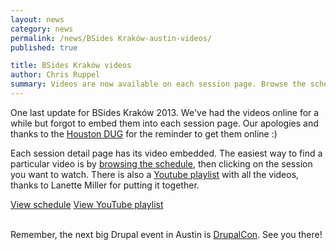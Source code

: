 ```yaml
---
layout: news
category: news
permalink: /news/BSides Kraków-austin-videos/
published: true

title: BSides Kraków videos
author: Chris Ruppel
summary: Videos are now available on each session page. Browse the schedule and watch all the sessions you couldn't catch.
---
```


One last update for BSides Kraków 2013. We've had the videos online for a while but forgot to embed them into each session page. Our apologies and thanks to the [Houston DUG](https://groups.drupal.org/houston-texas) for the reminder to get them online :)

Each session detail page has its video embedded. The easiest way to find a particular video is by [browsing the schedule](/schedule/), then clicking on the session you want to watch. There is also a [Youtube playlist](http://www.youtube.com/playlist?list=PL42rSVhWmWRtydBksnU16IszNR7J58cnH) with all the videos, thanks to Lanette Miller for putting it together.

<a href="/schedule/" class="button">View schedule</a>
<a href="http://www.youtube.com/playlist?list=PL42rSVhWmWRtydBksnU16IszNR7J58cnH" class="button">View YouTube playlist</a>
<br>
<br>

Remember, the next big Drupal event in Austin is [DrupalCon](http://austin2014.drupal.org). See you there!
